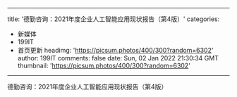 
---
title: '德勤咨询：2021年度企业人工智能应用现状报告（第4版）'
categories: 
 - 新媒体
 - 199IT
 - 首页更新
headimg: 'https://picsum.photos/400/300?random=6302'
author: 199IT
comments: false
date: Sun, 02 Jan 2022 21:30:34 GMT
thumbnail: 'https://picsum.photos/400/300?random=6302'
---

<div>   
德勤咨询：2021年度企业人工智能应用现状报告（第4版）  
</div>
            